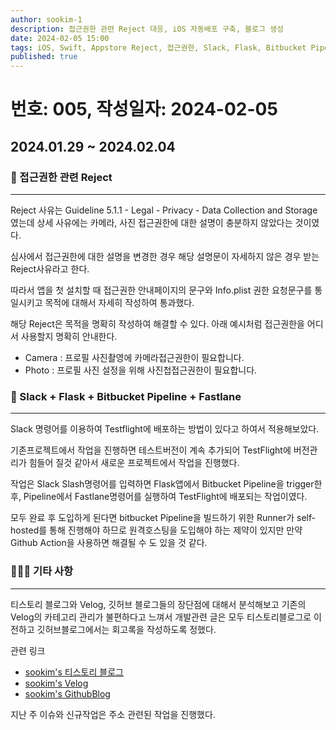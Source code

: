 ```yaml
---
author: sookim-1
description: 접근권한 관련 Reject 대응, iOS 자동배포 구축, 블로그 생성
date: 2024-02-05 15:00
tags: iOS, Swift, Appstore Reject, 접근권한, Slack, Flask, Bitbucket Pipeline, Fastlane, TestFlight, Blog
published: true
---
```

# 번호: 005, 작성일자: 2024-02-05

## 2024.01.29 ~ 2024.02.04
### 🫠 접근권한 관련 Reject
---

Reject 사유는 Guideline 5.1.1 - Legal - Privacy - Data Collection and Storage 였는데 상세 사유에는 카메라, 사진 접근권한에 대한 설명이 충분하지 않았다는 것이였다.

심사에서 접근권한에 대한 설명을 변경한 경우 해당 설명문이 자세하지 않은 경우 받는 Reject사유라고 한다.

따라서 앱을 첫 설치할 때 접근권한 안내페이지의 문구와 Info.plist 권한 요청문구를 통일시키고 목적에 대해서 자세히 작성하여 통과했다.

해당 Reject은 목적을 명확히 작성하여 해결할 수 있다.
아래 예시처럼 접근권한을 어디서 사용할지 명확히 안내한다.
- Camera : 프로필 사진촬영에 카메라접근권한이 필요합니다.
- Photo : 프로필 사진 설정을 위해 사진첩접근권한이 필요합니다.

### 🛫 Slack + Flask + Bitbucket Pipeline + Fastlane
---

Slack 명령어를 이용하여 Testflight에 배포하는 방법이 있다고 하여서 적용해보았다.

기존프로젝트에서 작업을 진행하면 테스트버전이 계속 추가되어 TestFlight에 버전관리가 힘들어 질것 같아서 새로운 프로젝트에서 작업을 진행했다.

작업은 Slack Slash명령어를 입력하면 Flask앱에서 Bitbucket Pipeline을 trigger한 후, Pipeline에서 Fastlane명령어를 실행하여 TestFlight에 배포되는 작업이였다.

모두 완료 후 도입하게 된다면 bitbucket Pipeline을 빌드하기 위한 Runner가 self-hosted를 통해 진행해야 하므로 원격호스팅을 도입해야 하는 제약이 있지만 만약 Github Action을 사용하면 해결될 수 도 있을 것 같다.

### 🙋🏻‍♂️ 기타 사항
---
 
티스토리 블로그와 Velog, 깃허브 블로그들의 장단점에 대해서 분석해보고 기존의 Velog의 카테고리 관리가 불편하다고 느껴서 개발관련 글은 모두 티스토리블로그로 이전하고 깃허브블로그에서는 회고록을 작성하도록 정했다.

관련 링크
- [sookim's 티스토리 블로그](https://sookim-1.tistory.com/)
- [sookim's Velog](https://velog.io/@sookim-1/posts)
- [sookim's GithubBlog](https://sookim-1.github.io/)

지난 주 이슈와 신규작업은 주소 관련된 작업을 진행했다.
